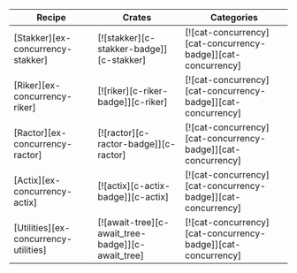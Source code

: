 | Recipe | Crates | Categories |
|--------|--------|------------|
| [Stakker][ex-concurrency-stakker] | [![stakker][c-stakker-badge]][c-stakker] | [![cat-concurrency][cat-concurrency-badge]][cat-concurrency] |
| [Riker][ex-concurrency-riker] | [![riker][c-riker-badge]][c-riker] | [![cat-concurrency][cat-concurrency-badge]][cat-concurrency] |
| [Ractor][ex-concurrency-ractor] | [![ractor][c-ractor-badge]][c-ractor] | [![cat-concurrency][cat-concurrency-badge]][cat-concurrency] |
| [Actix][ex-concurrency-actix] | [![actix][c-actix-badge]][c-actix] | [![cat-concurrency][cat-concurrency-badge]][cat-concurrency] |
| [Utilities][ex-concurrency-utilities] | [![await-tree][c-await_tree-badge]][c-await_tree] | [![cat-concurrency][cat-concurrency-badge]][cat-concurrency] |
